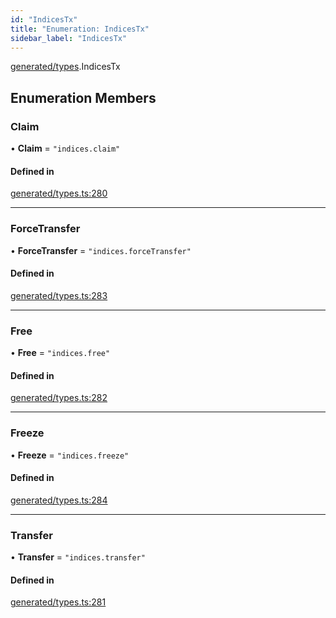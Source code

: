 ```yaml
---
id: "IndicesTx"
title: "Enumeration: IndicesTx"
sidebar_label: "IndicesTx"
---
```


[generated/types](../../../../modules/Generated/Types/Types.md).IndicesTx

## Enumeration Members

### Claim

• **Claim** = ``"indices.claim"``

#### Defined in

[generated/types.ts:280](https://github.com/PolymeshAssociation/polymesh-sdk/blob/31fdce23/src/generated/types.ts#L280)

___

### ForceTransfer

• **ForceTransfer** = ``"indices.forceTransfer"``

#### Defined in

[generated/types.ts:283](https://github.com/PolymeshAssociation/polymesh-sdk/blob/31fdce23/src/generated/types.ts#L283)

___

### Free

• **Free** = ``"indices.free"``

#### Defined in

[generated/types.ts:282](https://github.com/PolymeshAssociation/polymesh-sdk/blob/31fdce23/src/generated/types.ts#L282)

___

### Freeze

• **Freeze** = ``"indices.freeze"``

#### Defined in

[generated/types.ts:284](https://github.com/PolymeshAssociation/polymesh-sdk/blob/31fdce23/src/generated/types.ts#L284)

___

### Transfer

• **Transfer** = ``"indices.transfer"``

#### Defined in

[generated/types.ts:281](https://github.com/PolymeshAssociation/polymesh-sdk/blob/31fdce23/src/generated/types.ts#L281)
